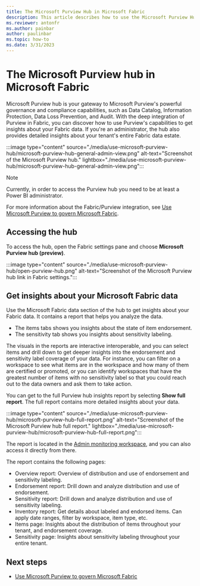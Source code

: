 ```yaml
---
title: The Microsoft Purview Hub in Microsoft Fabric
description: This article describes how to use the Microsoft Purview Hub in Microsoft Fabric to monitor and govern your Microsoft Fabric instance.
ms.reviewer: antonfr
ms.author: painbar
author: paulinbar
ms.topic: how-to 
ms.date: 3/31/2023
---
```


# The Microsoft Purview hub in Microsoft Fabric

Microsoft Purview hub is your gateway to Microsoft Purview's powerful governance and compliance capabilities, such as Data Catalog, Information Protection, Data Loss Prevention, and Audit. With the deep integration of Purview in Fabric, you can discover how to use Purview's capabilities to get insights about your Fabric data. If you're an administrator, the hub also provides detailed insights about your tenant's entire Fabric data estate.

:::image type="content" source="./media/use-microsoft-purview-hub/microsoft-purview-hub-general-admin-view.png" alt-text="Screenshot of the Microsoft Purview hub." lightbox="./media/use-microsoft-purview-hub/microsoft-purview-hub-general-admin-view.png":::

>[!NOTE]
> Currently, in order to access the Purview hub you need to be at least a Power BI administrator.

For more information about the Fabric/Purview integration, see [Use Microsoft Purview to govern Microsoft Fabric](./microsoft-purview-fabric.md).

## Accessing the hub

To access the hub, open the Fabric settings pane and choose **Microsoft Purview hub (preview)**.

:::image type="content" source="./media/use-microsoft-purview-hub/open-purview-hub.png" alt-text="Screenshot of the Microsoft Purview hub link in Fabric settings.":::

## Get insights about your Microsoft Fabric data

Use the Microsoft Fabric data section of the hub to get insights about your Fabric data. It contains a report that helps you analyze the data.

* The items tabs shows you insights about the state of item endorsement.
* The sensitivity tab shows you insights about sensitivity labeling.

The visuals in the reports are interactive interoperable, and you can select items and drill down to get deeper insights into the endorsement and sensitivity label coverage of your data. For instance, you can filter on a workspace to see what items are in the workspace and how many of them are certified or promoted, or you can identify workspaces that have the greatest number of items with no sensitivity label so that you could reach out to the data owners and ask them to take action.

You can get to the full Purview hub insights report by selecting **Show full report**. The full report contains more detailed insights about your data.

:::image type="content" source="./media/use-microsoft-purview-hub/microsoft-purview-hub-full-report.png" alt-text="Screenshot of the Microsoft Purview hub full report." lightbox="./media/use-microsoft-purview-hub/microsoft-purview-hub-full-report.png":::

The report is located in the [Admin monitoring workspace](../admin/admin-monitoring.md), and you can also access it directly from there.

The report contains the following pages:

* Overview report: Overview of distribution and use of endorsement and sensitivity labeling.
* Endorsement report: Drill down and analyze distribution and use of endorsement.
* Sensitivity report: Drill down and analyze distribution and use of sensitivity labeling.
* Inventory report: Get details about labeled and endorsed items. Can apply date ranges, filter by workspace, item type, etc.
* Items page: Insights about the distribution of items throughout your tenant, and endorsement coverage.
* Sensitivity page: Insights about sensitivity labeling throughout your entire tenant.

## Next steps

* [Use Microsoft Purview to govern Microsoft Fabric](./microsoft-purview-fabric.md)